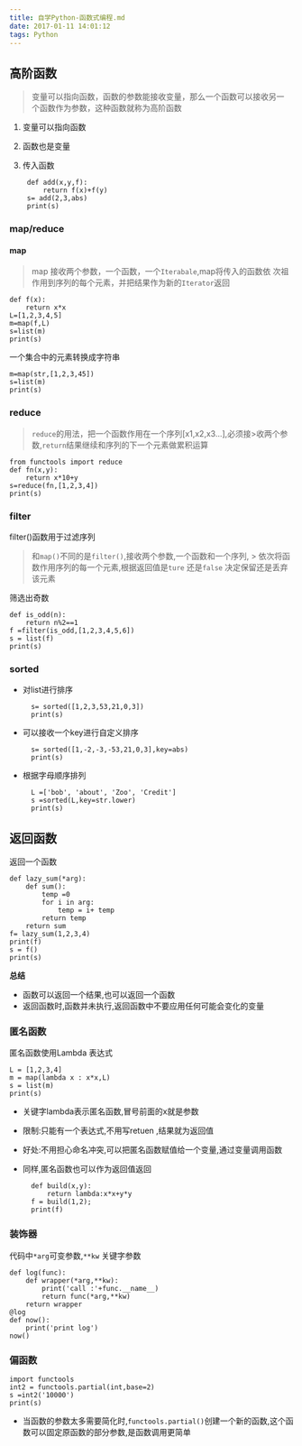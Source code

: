 ```yaml
---
title: 自学Python-函数式编程.md
date: 2017-01-11 14:01:12
tags: Python
---
```


## 高阶函数 ##
> 变量可以指向函数，函数的参数能接收变量，那么一个函数可以接收另一
> 个函数作为参数，这种函数就称为高阶函数


1. 变量可以指向函数
2. 函数也是变量
3. 传入函数

		def add(x,y,f):
		    return f(x)+f(y)
		s= add(2,3,abs)
		print(s)

### map/reduce ###

#### map ####
> map 接收两个参数，一个函数，一个`Iterabale`,map将传入的函数依
> 次祖作用到序列的每个元素，并把结果作为新的`Iterator`返回

	def f(x):
	    return x*x
	L=[1,2,3,4,5]
	m=map(f,L)
	s=list(m)
	print(s)

一个集合中的元素转换成字符串

	m=map(str,[1,2,3,45])
	s=list(m)
	print(s)

### reduce ###
>` reduce `的用法，把一个函数作用在一个序列[x1,x2,x3...],必须接>收两个参数,`return`结果继续和序列的下一个元素做累积运算

	from functools import reduce
	def fn(x,y):
	    return x*10+y
	s=reduce(fn,[1,2,3,4])
	print(s)

### filter ###

filter()函数用于过滤序列
> 和`map()`不同的是`filter()`,接收两个参数,一个函数和一个序列, > 依次将函数作用序列的每一个元素,根据返回值是`ture` 还是`false` 决定保留还是丢弃该元素

筛选出奇数

	def is_odd(n):
	    return n%2==1
	f =filter(is_odd,[1,2,3,4,5,6])
	s = list(f)
	print(s)

### sorted ###

- 对list进行排序

		s= sorted([1,2,3,53,21,0,3])
		print(s)
- 可以接收一个key进行自定义排序

		s= sorted([1,-2,-3,-53,21,0,3],key=abs)
		print(s)
- 根据字母顺序排列

		L =['bob', 'about', 'Zoo', 'Credit']
		s =sorted(L,key=str.lower)
		print(s)

## 返回函数 ##
返回一个函数

	def lazy_sum(*arg):
	    def sum():
	        temp =0
	        for i in arg:
	            temp = i+ temp
	        return temp
	    return sum
	f= lazy_sum(1,2,3,4)
	print(f)
	s = f()
	print(s)

**总结**
- 函数可以返回一个结果,也可以返回一个函数
- 返回函数时,函数并未执行,返回函数中不要应用任何可能会变化的变量

### 匿名函数 ###

匿名函数使用Lambda 表达式

	L = [1,2,3,4]
	m = map(lambda x : x*x,L)
	s = list(m)
	print(s)

- 关键字lambda表示匿名函数,冒号前面的x就是参数
- 限制:只能有一个表达式,不用写retuen ,结果就为返回值
- 好处:不用担心命名冲突,可以把匿名函数赋值给一个变量,通过变量调用函数
- 同样,匿名函数也可以作为返回值返回

		def build(x,y):
		    return lambda:x*x+y*y
		f = build(1,2);
		print(f)

### 装饰器 ###

代码中` *arg `可变参数,` **kw ` 关键字参数

	def log(func):
	    def wrapper(*arg,**kw):
	        print('call :'+func.__name__)
	        return func(*arg,**kw)
	    return wrapper
	@log
	def now():
	    print('print log')
	now()

### 偏函数 ###

	import functools
	int2 = functools.partial(int,base=2)
	s =int2('10000')
	print(s)

- 当函数的参数太多需要简化时,`functools.partial()`创建一个新的函数,这个函数可以固定原函数的部分参数,是函数调用更简单
